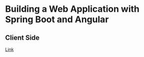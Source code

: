 # Building a Web Application with Spring Boot and Angular
## Client Side
[Link](https://www.baeldung.com/spring-boot-angular-web)
